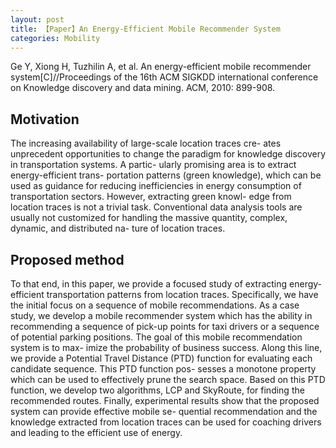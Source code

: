 ```yaml
---
layout: post
title: 【Paper】An Energy-Efficient Mobile Recommender System
categories: Mobility
---
```


Ge Y, Xiong H, Tuzhilin A, et al. An energy-efficient mobile recommender system[C]//Proceedings of the 16th ACM SIGKDD international conference on Knowledge discovery and data mining. ACM, 2010: 899-908.

## Motivation

The increasing availability of large-scale location traces cre- ates unprecedent opportunities to change the paradigm for knowledge discovery in transportation systems. A partic- ularly promising area is to extract energy-efficient trans- portation patterns (green knowledge), which can be used as guidance for reducing inefficiencies in energy consumption of transportation sectors. However, extracting green knowl- edge from location traces is not a trivial task. Conventional data analysis tools are usually not customized for handling the massive quantity, complex, dynamic, and distributed na- ture of location traces. 

## Proposed method

To that end, in this paper, we provide a focused study of extracting energy-efficient transportation patterns from location traces. Specifically, we have the initial focus on a sequence of mobile recommendations. As a case study, we develop a mobile recommender system which has the ability in recommending a sequence of pick-up points for taxi drivers or a sequence of potential parking positions. The goal of this mobile recommendation system is to max- imize the probability of business success. Along this line, we provide a Potential Travel Distance (PTD) function for evaluating each candidate sequence. This PTD function pos- sesses a monotone property which can be used to effectively prune the search space. Based on this PTD function, we develop two algorithms, LCP and SkyRoute, for finding the recommended routes. Finally, experimental results show that the proposed system can provide effective mobile se- quential recommendation and the knowledge extracted from location traces can be used for coaching drivers and leading to the efficient use of energy.

